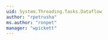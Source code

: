 ```yaml
---
uid: System.Threading.Tasks.Dataflow
author: "rpetrusha"
ms.author: "ronpet"
manager: "wpickett"
---
```


